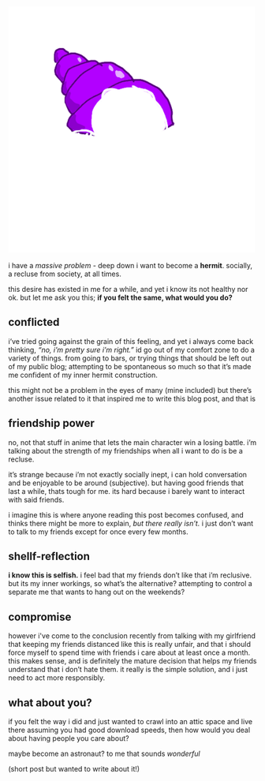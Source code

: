 ![a stick figure in a hermit crab shell](/imgs/3.png)

i have a *massive problem* - deep down i want to become a **hermit**. socially, a recluse from society, at all times.

this desire has existed in me for a while, and yet i know its not healthy nor ok. but let me ask you this; **if you felt the same, what would you do?**

## conflicted

i’ve tried going against the grain of this feeling, and yet i always come back thinking, *“no, i’m pretty sure i’m right.”* id go out of my comfort zone to do a variety of things. from going to bars, or trying things that should be left out of my public blog; attempting to be spontaneous so much so that it’s made me confident of my inner hermit construction. 

this might not be a problem in the eyes of many (mine included) but there’s another issue related to it that inspired me to write this blog post, and that is

## friendship power

no, not that stuff in anime that lets the main character win a losing battle. i’m talking about the strength of my friendships when all i want to do is be a recluse. 

it’s strange because i’m not exactly socially inept, i can hold conversation and be enjoyable to be around (subjective). but having good friends that last a while, thats tough for me. its hard because i barely want to interact with said friends. 

i imagine this is where anyone reading this post becomes confused, and thinks there might be more to explain, *but there really isn’t.* i just don’t want to talk to my friends except for once every few months.

## shellf-reflection

**i know this is selfish.** i feel bad that my friends don’t like that i’m reclusive. but its my inner workings, so what’s the alternative? attempting to control a separate me that wants to hang out on the weekends?

## compromise

however i've come to the conclusion recently from talking with my girlfriend that keeping my friends distanced like this is really unfair, and that i should force myself to spend time with friends i care about at least once a month. this makes sense, and is definitely the mature decision that helps my friends understand that i don’t hate them. it really is the simple solution, and i just need to act more responsibly.

## what about you?

if you felt the way i did and just wanted to crawl into an attic space and live there assuming you had good download speeds, then how would you deal about having people you care about? 

maybe become an astronaut? to me that sounds *wonderful*

(short post but wanted to write about it!)